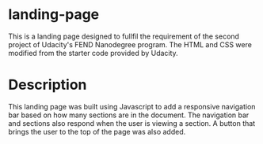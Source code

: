 # landing-page
 This is a landing page designed to fullfil the requirement of the second project of Udacity's FEND Nanodegree program. The HTML and CSS were modified from the starter code provided by Udacity.

 # Description
 This landing page was built using Javascript to add a responsive navigation bar based on how many sections are in the document. The navigation bar and sections also respond when the user is viewing a section. A button that brings the user to the top of the page was also added.